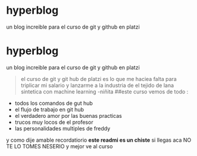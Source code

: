 # hyperblog
un blog increible para el curso de git y github en platzi
# hyperblog
un blog increible para el curso de git y github en platzi
>el curso de git y git hub de platzi es lo que me haciea falta para triplicar mi salario y lanzarme a la industria de el tejido de lana sintetica con machine learning
>-niñita
##este curso vemos de todo :

* todos los comandos de gut hub
* el flujo de trabajo en git hub 
* el verdadero amor por las buenas practicas
* trucos muy locos  de el profesor 
* las personalidades multiples de freddy

y como dije amable recordatiorio **este readmi es un chiste** 
si llegas aca  NO TE LO TOMES NESERIO y mejor ve al curso 